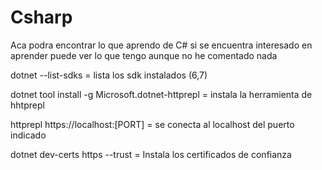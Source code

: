 # Csharp

Aca podra encontrar lo que aprendo de C# 
si se encuentra interesado en aprender
puede ver lo que tengo aunque no he comentado nada



dotnet --list-sdks = lista los sdk instalados (6,7)

dotnet tool install -g Microsoft.dotnet-httprepl = instala la herramienta de hhtprepl

httprepl https://localhost:[PORT] = se conecta al localhost del puerto indicado

dotnet dev-certs https --trust = Instala los certificados de confianza


